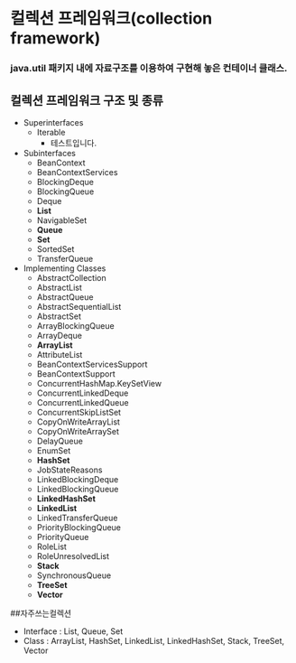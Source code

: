 # 컬렉션 프레임워크(collection framework)
### java.util 패키지 내에 자료구조를 이용하여 구현해 놓은 컨테이너 클래스.

## 컬렉션 프레임워크 구조 및 종류
- Superinterfaces
  - Iterable
    - 테스트입니다.
- Subinterfaces
  - BeanContext
  - BeanContextServices
  - BlockingDeque<E>
  - BlockingQueue<E> 
  - Deque<E>
  - <Strong>List<E></Strong> 
  - NavigableSet<E>
  - <Strong>Queue<E></Strong> 
  - <Strong>Set<E></Strong>
  - SortedSet<E>
  - TransferQueue<E>
- Implementing Classes  
  - AbstractCollection
  - AbstractList
  - AbstractQueue
  - AbstractSequentialList
  - AbstractSet
  - ArrayBlockingQueue
  - ArrayDeque
  - <Strong>ArrayList</Strong>
  - AttributeList
  - BeanContextServicesSupport
  - BeanContextSupport
  - ConcurrentHashMap.KeySetView
  - ConcurrentLinkedDeque
  - ConcurrentLinkedQueue
  - ConcurrentSkipListSet
  - CopyOnWriteArrayList
  - CopyOnWriteArraySet
  - DelayQueue
  - EnumSet
  - <Strong>HashSet</Strong>
  - JobStateReasons
  - LinkedBlockingDeque
  - LinkedBlockingQueue
  - <Strong>LinkedHashSet</Strong>
  - <Strong>LinkedList</Strong>
  - LinkedTransferQueue
  - PriorityBlockingQueue
  - PriorityQueue
  - RoleList
  - RoleUnresolvedList
  - <Strong>Stack</Strong>
  - SynchronousQueue
  - <Strong>TreeSet</Strong>
  - <Strong>Vector</Strong>
 
##자주쓰는컬렉션
- Interface : List, Queue, Set
- Class : ArrayList, HashSet, LinkedList, LinkedHashSet, Stack, TreeSet, Vector